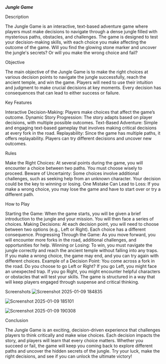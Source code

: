 ***Jungle Game*** 


Description


The Jungle Game is an interactive, text-based adventure game where players must make decisions to navigate through a dense jungle filled with mysterious paths, obstacles, and challenges. The game is designed to test your decision-making skills, with each choice you make affecting the outcome of the game. Will you find the glowing stone marker and uncover the jungle's secrets? Or will you make the wrong choice and fail?

Objective


The main objective of the Jungle Game is to make the right choices at various decision points to navigate the jungle successfully, reach the ancient temple, and win the game. Players will need to use their intuition and judgment to make crucial decisions at key moments. Every decision has consequences that can lead to either success or failure.

Key Features


Interactive Decision-Making: Players make choices that affect the game’s outcome.
Dynamic Story Progression: The story adapts based on player decisions, with multiple possible outcomes.
Text-Based Adventure: Simple and engaging text-based gameplay that involves making critical decisions at every fork in the road.
Replayability: Since the game has multiple paths, it offers replayability. Players can try different decisions and uncover new outcomes.


Rules


Make the Right Choices: At several points during the game, you will encounter a choice between two paths. You must choose wisely to proceed.
Beware of Uncertainty: Some choices involve additional challenges, such as seeking help from an unknown character. Your decision could be the key to winning or losing.
One Mistake Can Lead to Loss: If you make a wrong choice, you may lose the game and have to start over or try a different path.

How to Play


Starting the Game: When the game starts, you will be given a brief introduction to the jungle and your mission. You will then face a series of choices.
Making Decisions: At each decision point, you will need to choose between two options (e.g., Left or Right). Each choice has a different consequence.
Progressing Through the Game: As you move forward, you will encounter more forks in the road, additional challenges, and opportunities for help.
Winning or Losing: To win, you must navigate the jungle correctly and reach the ancient temple without falling into any traps. If you make a wrong choice, the game may end, and you can try again with different choices.
Example of a Decision Point:
You come across a fork in the road. Do you choose to go Left or Right?
If you go Left, you might face an unexpected trap.
If you go Right, you might encounter helpful characters or obstacles that will test your skills.
The game is structured in a way that will keep players engaged through suspense and critical thinking.

Screenshots
![Screenshot 2025-01-09 184835](https://github.com/user-attachments/assets/d5839426-87bd-4a14-9f7e-e6b656f32f77)


![Screenshot 2025-01-09 185101](https://github.com/user-attachments/assets/b16466de-cff3-4ec1-a8b5-c155fcc1443b)


![Screenshot 2025-01-09 190308](https://github.com/user-attachments/assets/0a0c2936-4eb4-4c1b-8e70-d763d3f65a3b)






Conclusion


The Jungle Game is an exciting, decision-driven experience that challenges players to think critically and make wise choices. Each decision impacts the story, and players will learn that every choice matters. Whether you succeed or fail, the game will keep you coming back to explore different paths and uncover the hidden secrets of the jungle. Try your luck, make the right decisions, and see if you can unlock the ultimate victory!

